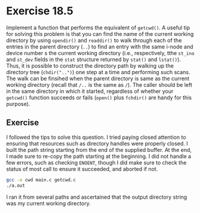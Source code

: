 # Exercise 18.5

Implement a function that performs the equivalent of `getcwd()`. A useful tip for solving
this problem is that you can find the name of the current working directory by using
`opendir()` and `readdir()` to walk through each of the entries in the parent directory (`..`)
to find an entry with the same i-node and device number s the current working directory
(i.e., respectively, tthe `st_ino` and `st_dev` fields in the `stat` structure returned by
`stat()` and `lstat()`). Thus, it is possible to construct the directory path by walking up
the directory tree (`chdir("..")`) one step at a time and performing such scans. The walk can
be finsihed when the parent directory is same as the current working directory (recall that `/..`
is the same as `/`). The caller should be left in the same directory in which it started, regardless
of whether your `getcwd()` function succeeds or fails (`open()` plus `fchdir()` are handy for
this purpose).

## Exercise

I followed the tips to solve this question. I tried paying closed attention to ensuring that resources
such as directory handles were properly closed. I built the path string starting from the end of
the supplied buffer. At the end, I made sure to re-copy the path starting at the beginning. I did not
handle a few errors, such as checking `ENOENT`, though I did make sure to check the status of most call
to ensure it succeeded, and aborted if not.

```bash
gcc -o cwd main.c getcwd.c
./a.out
```

I ran it from several paths and ascertained that the output directory string was my current working directory.
